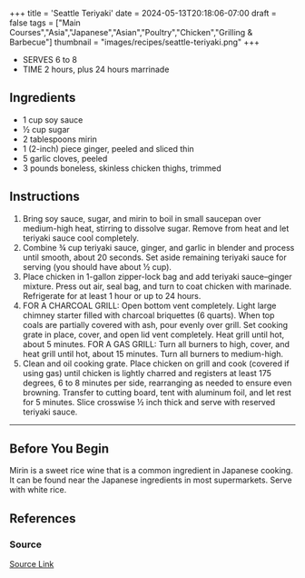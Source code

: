 +++
title = 'Seattle Teriyaki'
date = 2024-05-13T20:18:06-07:00
draft = false
tags = ["Main Courses","Asia","Japanese","Asian","Poultry","Chicken","Grilling & Barbecue"]
thumbnail = "images/recipes/seattle-teriyaki.png"
+++

- SERVES 6 to 8
- TIME 2 hours, plus 24 hours marrinade

## Ingredients

- 1 cup soy sauce
- ½ cup sugar
- 2 tablespoons mirin
- 1 (2-inch) piece ginger, peeled and sliced thin
- 5 garlic cloves, peeled
- 3 pounds boneless, skinless chicken thighs, trimmed

## Instructions

1. Bring soy sauce, sugar, and mirin to boil in small saucepan over medium-high heat, stirring to dissolve sugar. Remove from heat and let teriyaki sauce cool completely.
1. Combine ¾ cup teriyaki sauce, ginger, and garlic in blender and process until smooth, about 20 seconds. Set aside remaining teriyaki sauce for serving (you should have about ½ cup).
1. Place chicken in 1-gallon zipper-lock bag and add teriyaki sauce–ginger mixture. Press out air, seal bag, and turn to coat chicken with marinade. Refrigerate for at least 1 hour or up to 24 hours.
1. FOR A CHARCOAL GRILL: Open bottom vent completely. Light large chimney starter filled with charcoal briquettes (6 quarts). When top coals are partially covered with ash, pour evenly over grill. Set cooking grate in place, cover, and open lid vent completely. Heat grill until hot, about 5 minutes.
FOR A GAS GRILL: Turn all burners to high, cover, and heat grill until hot, about 15 minutes. Turn all burners to medium-high.
1. Clean and oil cooking grate. Place chicken on grill and cook (covered if using gas) until chicken is lightly charred and registers at least 175 degrees, 6 to 8 minutes per side, rearranging as needed to ensure even browning. Transfer to cutting board, tent with aluminum foil, and let rest for 5 minutes. Slice crosswise ½ inch thick and serve with reserved teriyaki sauce.

***

## Before You Begin

Mirin is a sweet rice wine that is a common ingredient in Japanese cooking. It can be found near the Japanese ingredients in most supermarkets. Serve with white rice.

## References

### Source

[Source Link](https://www.americastestkitchen.com/recipes/12763-seattle-chicken-teriyaki)